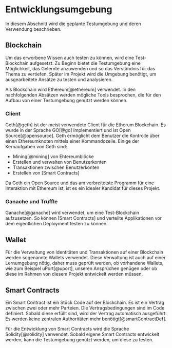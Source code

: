# Entwicklungsumgebung

In diesem Abschnitt wird die geplante Testumgebung und deren Verwendung beschrieben. 


## Blockchain

Um das erworbene Wissen auch testen zu können, wird eine Test-Blockchain aufgesetzt. Zu Beginn bietet die Testumgebung eine Möglichkeit, das Gelernte anzuwenden und so das Verständnis für das Thema zu vertiefen. Später im Projekt wird die Umgebung benötigt, um ausgearbeitete Ansätze zu testen und analysieren. 

Als Blockchain wird Ethereum[@ethereum] verwendet. 
In den nachfolgenden Absätzen werden mögliche Tools besprochen, die für den Aufbau von einer Testumgebung genutzt werden können. 

### Client

Geth[@geth] ist der meist verwendete Client für die Etherum Blockchain. Es wurde in der Sprache GO[@go] implementiert und ist Open Source[@opensource]. Geth ermöglicht dem Benutzer die Kontrolle über einen Ethereumknoten mittels einer Kommandozeile. 
Einige der Kernaufgaben von Geth sind:

- Mining[@mining] von Ehtereumblöcke
- Erstellen und verwalten von Benutzerkonten
- Transaktionen zwischen Benutzerkonten
- Erstellen von [Smart Contracts]

Da Geth ein Open Source und das am verbreitetste Programm für eine Interaktion mit Ethereum ist, ist es ein idealer Kandidat für dieses Projekt. 

### Ganache und Truffle

Ganache[@ganache] wird verwendet, um eine Test-Blockchain aufzusetzen. So können [Smart Contracts] und verteilte Applikationen vor dem eigentlichen Deployment testen zu können. 

## Wallet

Für die Verwaltung von Identitäten und Transaktionen auf einer Blockchain werden sogenannte Wallets verwendet. Diese Verwaltung ist auch auf einer Lernumgebung nötig, daher muss geprüft werden, ob vorhandene Wallets, wie zum Beispiel uPort[@uport], unseren Ansprüchen genügen oder ob diese im Rahmen von diesem Projekt entwickelt werden müssen. 

## Smart Contracts

Ein Smart Contract ist ein Stück Code auf der Blockchain. Es ist ein Vertrag zwischen zwei oder mehr Parteien. Die Vertragsbedingungen sind im Code definiert. Sobald diese  erfüllt sind, wird der Vertrag automatisch ausgeführt. Es werden keine zentralen Authoritäten mehr benötigt[@smartContractDef]. 

Für die Entwicklung von Smart Contracts wird die Sprache Solidity[@solidity] verwendet. Sobald eigene Smart Contracts entwickelt werden, kann die Testumgebung genutzt werden, um diese zu testen.